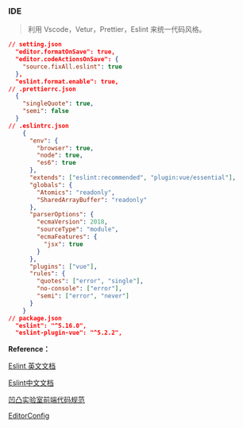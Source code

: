 ### IDE

>  利用 Vscode，Vetur，Prettier，Eslint 来统一代码风格。

```json
// setting.json
  "editor.formatOnSave": true,
  "editor.codeActionsOnSave": {
    "source.fixAll.eslint": true
  },
  "eslint.format.enable": true,
// .prettierrc.json
  {
    "singleQuote": true,
    "semi": false
  }
// .eslintrc.json
	{
      "env": {
        "browser": true,
        "node": true,
        "es6": true
      },
      "extends": ["eslint:recommended", "plugin:vue/essential"],
      "globals": {
        "Atomics": "readonly",
        "SharedArrayBuffer": "readonly"
      },
      "parserOptions": {
        "ecmaVersion": 2018,
        "sourceType": "module",
        "ecmaFeatures": {
          "jsx": true
        }
      },
      "plugins": ["vue"],
      "rules": {
        "quotes": ["error", "single"],
        "no-console": ["error"],
        "semi": ["error", "never"]
      }
	}
// package.json
  "eslint": "^5.16.0",
  "eslint-plugin-vue": "^5.2.2",
```

**Reference：**

  [Eslint 英文文档](https://eslint.org/docs/user-guide/configuring)

  [Eslint中文文档](http://eslint.cn/docs/rules/)

  [凹凸实验室前端代码规范](https://guide.aotu.io/docs/name/htmlcss.html)

 [EditorConfig](http://www.alloyteam.com/2014/12/editor-config/)

